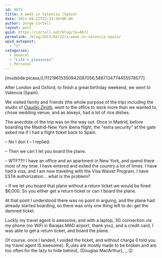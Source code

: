 ```yaml
---
id: 4672
title: A week in Valencia (Spain)
date: 2013-04-22T22:33:39+00:00
author: Jorge Cortell
layout: post
guid: https://cortell.net/blog/?p=4672
permalink: /blog/2013/04/22/a-week-in-valencia-spain/
wpsd_autopost:
  - "1"
categories:
  - General
  - "Life's pleasures"
  - Personal
---
```

[mudslide:picasa,0,111219615350942087056,5867134774455578577]

After London and Oxford, to finish a great birthday weekend, we went to Valencia (Spain).

We visited family and friends (the whole purpose of the trip) including the studio of <a title="https://zirotticrea.blogspot.com" href="https://zirotticrea.blogspot.com" target="_blank">Claudio Zirotti</a>, went to the office to work more than we wanted to, chose wedding venue, and as always, had a lot of rice dishes.

The anecdote of the trip was on the way out. Once in Madrid, before boarding the Madrid-New York Iberia flight, the "extra security" at the gate asked me if I had a flight ticket back to Spain.

– No I don`t – I replied.

– Then we can`t let you board the plane.

– WTF??!! I have an office and an apartment in New York, and spend there most of my time. I have entered and exited the country a lot of times. I have had a visa, and I am now traveling with the Visa Waiver Program, I have ESTA authorization... what is the problem? 

– If we let you board that plane without a return ticket we would be fined $6,000. So you either get a return ticket or can`t board the plane.

At that point I understood there was no point in arguing, and the plane had already started boarding, so there was only one thing left to do: get the damned ticket.

Luckly my travel agent is awesome, and with a laptop, 3G connection via my phone (no WiFi in Barajas MAD airport, thank you), and a credit card, I was able to get a return ticket, and board the plane.

Of course, once I landed, I voided the ticket, and without charge (I told you my travel agent IS awesome). R_ules are mostly made to be broken and are too often for the lazy to hide behind_ (Douglas MacArthur)_ _ 😉